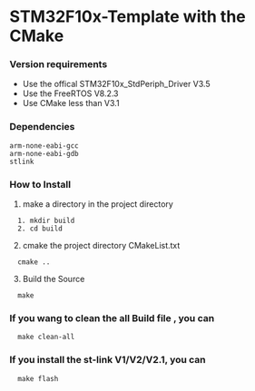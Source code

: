 # STM32F10x-Template with the CMake

### Version requirements
* Use the offical STM32F10x_StdPeriph_Driver V3.5
* Use the FreeRTOS V8.2.3
* Use CMake less than V3.1

### Dependencies
```
arm-none-eabi-gcc
arm-none-eabi-gdb
stlink
```

### How to Install
1. make a directory in the project directory
```shell
  1. mkdir build
  2. cd build
```

2. cmake the project directory CMakeList.txt
```shell
  cmake ..
```

3. Build the Source
```shell
  make
```

### If you wang to clean the all Build file , you can
```shell
  make clean-all
```

### If you install the st-link V1/V2/V2.1, you can
```shell
  make flash
```

